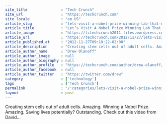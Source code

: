 ```yaml
---
site_title               : "Tech Crunch"
site_url                 : "https://techcrunch.com"
site_locale              : "en_US"
article_slug             : "lets-visit-a-nobel-prize-winning-lab-that-does-lots-of-science-shall-we"
article_title            : "Let’s Visit A Nobel Prize Winning Lab That Does “Lots Of Science”, Shall We?"
article_image            : "https://tctechcrunch2011.files.wordpress.com/2012/11/visiting-the-nobel-prize-winning-gladstone-institutes-toasted-donut.jpg?w=636&h=357&crop=1"
article_url              : "https://techcrunch.com/2012/11/27/lets-visit-a-nobel-prize-winning-lab-that-does-lots-of-science-shall-we/"
article_published_at     : "2012-11-27T09:10:22-02:00"
article_description      : "Creating stem cells out of adult cells. Amazing. Winning a Nobel Prize. Amazing. Saving lives potentially? Outstanding. Check out this video from David..."
article_author_name      : "Drew Olanoff"
article_author_image     : null
article_author_biography : null
article_author_profile   : "https://techcrunch.com/author/drew-olanoff/"
article_author_facebook  : null
article_author_twitter   : "https://twitter.com/drew"
category                 : ['technology']
tags                     : ['Tech Crunch']
permalink                : "/:categories/lets-visit-a-nobel-prize-winning-lab-that-does-lots-of-science-shall-we/"
layout                   : post
---
```


Creating stem cells out of adult cells. Amazing. Winning a Nobel Prize. Amazing. Saving lives potentially? Outstanding. Check out this video from David...
